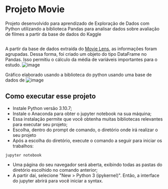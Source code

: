 # Projeto Movie
Projeto desenvolvido para aprendizado de Exploração de Dados com Python utilizando a biblioteca Pandas para analisar dados sobre avaliação de filmes a partir da base de dados do Kaggle

## 
A partir da base de dados extraída do <a href="https://grouplens.org/datasets/movielens/" target="_blank"> Movie Lens</a>, as informações foram agrupadas. Dessa forma, foi criado um objeto do tipo DataFrame no Pandas. Isso permitiu o cálculo da média de variáveis importantes para o estudo.
![image](https://github.com/KelsonHenrique/movie-project/assets/141082201/bc612476-5a57-4ae7-a3b9-5bc2a40f0842)

Gráfico elaborado usando a biblioteca do python usando uma base de dados de
![image](https://github.com/Kelsonhenrique7/movie-project/assets/141082201/c6242cd3-51b6-4fa9-abe5-a844ff084641)


## Como executar esse projeto 

- Instale Python versão 3.10.7;
- Instale o Anaconda para obter o jupyter notebook na sua máquina;
- Essa instalação permite que você obtenha muitas bibliotecas relevantes para executar seu projeto;
- Escolha, dentro do prompt de comando, o diretório onde irá realizar o seu projeto
- Após a escolha do diretório, execute o comando a seguir para iniciar os trabalhos:
```
jupyter notebook
```
- Uma página do seu navegador será aberta, exibindo todas as pastas do diretório escolhido no comando anterior;
- A partir daí, selecione "New > Python 3 (ipykernel)". Então, a interface do jupyter abrirá para você iniciar a syntax.
 
  


